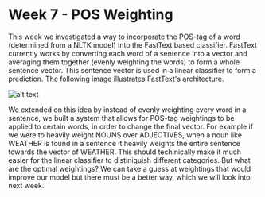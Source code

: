 
# Week 7 - POS Weighting

This week we investigated a way to incorporate the POS-tag of a word (determined from a NLTK model) into the FastText based classifier. FastText currently works by converting each word of a sentence into a vector and averaging them together (evenly weighting the words) to form a whole sentence vector. This sentence vector is used in a linear classifier to form a prediction. The following image illustrates FastText's architecture.

![alt text](http://wellyzhang.github.io/img/in-post/fastText/model.jpg)

We extended on this idea by instead of evenly weighting every word in a sentence, we built a system that allows for POS-tag weightings to be applied to certain words, in order to change the final vector. For example if we were to heavily weight NOUNS over ADJECTIVES, when a noun like WEATHER is found in a sentence it heavily weights the entire sentence towards the vector of WEATHER. This should techinically make it much easier for the linear classifier to distiniguish different categories. But what are the optimal weightings? We can take a guess at weightings that would improve our model but there must be a better way, which we will look into next week.
